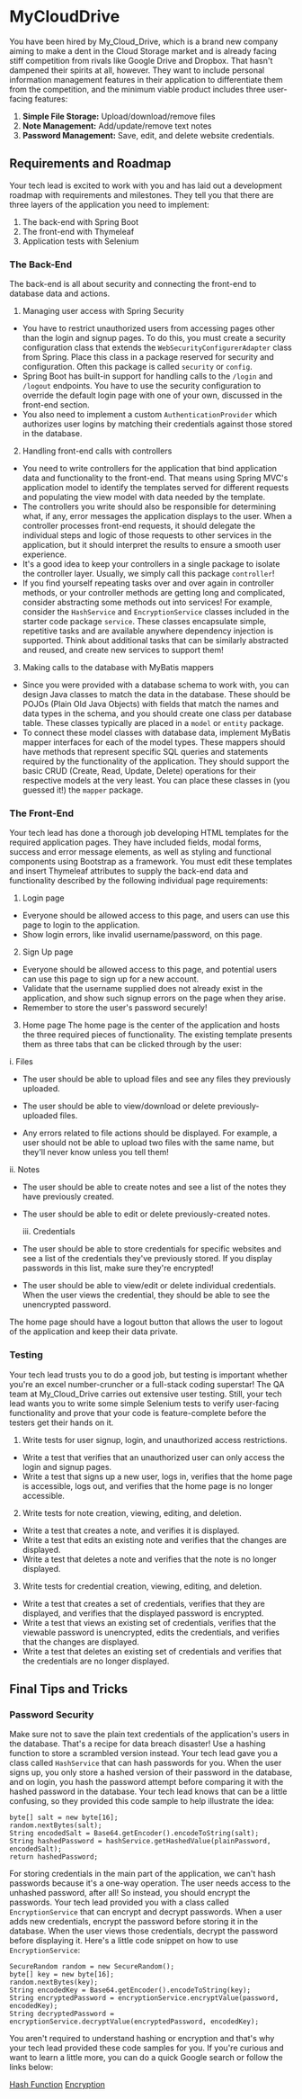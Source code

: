 # MyCloudDrive

You have been hired by My_Cloud_Drive, which is a brand new company aiming to make a dent in the Cloud Storage market and is already facing stiff competition from rivals like Google Drive and Dropbox. That hasn't dampened their spirits at all, however. They want to include personal information management features in their application to differentiate them from the competition, and the minimum viable product includes three user-facing features:

1.  **Simple File Storage:** Upload/download/remove files
2.  **Note Management:** Add/update/remove text notes
3.  **Password Management:** Save, edit, and delete website credentials.  

## Requirements and Roadmap

Your tech lead is excited to work with you and has laid out a development roadmap with requirements and milestones. They tell you that there are three layers of the application you need to implement:

1.  The back-end with Spring Boot
2.  The front-end with Thymeleaf
3.  Application tests with Selenium

### The Back-End

The back-end is all about security and connecting the front-end to database data and actions. 

1.  Managing user access with Spring Security

-   You have to restrict unauthorized users from accessing pages other than the login and signup pages. To do this, you must create a security configuration class that extends the `WebSecurityConfigurerAdapter` class from Spring. Place this class in a package reserved for security and configuration. Often this package is called `security` or `config`.
-   Spring Boot has built-in support for handling calls to the `/login` and `/logout` endpoints. You have to use the security configuration to override the default login page with one of your own, discussed in the front-end section.
-   You also need to implement a custom `AuthenticationProvider` which authorizes user logins by matching their credentials against those stored in the database.  

2.  Handling front-end calls with controllers

-   You need to write controllers for the application that bind application data and functionality to the front-end. That means using Spring MVC's application model to identify the templates served for different requests and populating the view model with data needed by the template. 
-   The controllers you write should also be responsible for determining what, if any, error messages the application displays to the user. When a controller processes front-end requests, it should delegate the individual steps and logic of those requests to other services in the application, but it should interpret the results to ensure a smooth user experience.
-   It's a good idea to keep your controllers in a single package to isolate the controller layer. Usually, we simply call this package `controller`!
-   If you find yourself repeating tasks over and over again in controller methods, or your controller methods are getting long and complicated, consider abstracting some methods out into services! For example, consider the `HashService` and `EncryptionService` classes included in the starter code package `service`. These classes encapsulate simple, repetitive tasks and are available anywhere dependency injection is supported. Think about additional tasks that can be similarly abstracted and reused, and create new services to support them!

3.  Making calls to the database with MyBatis mappers

-   Since you were provided with a database schema to work with, you can design Java classes to match the data in the database. These should be POJOs (Plain Old Java Objects) with fields that match the names and data types in the schema, and you should create one class per database table. These classes typically are placed in a `model` or `entity` package.
-   To connect these model classes with database data, implement MyBatis mapper interfaces for each of the model types. These mappers should have methods that represent specific SQL queries and statements required by the functionality of the application. They should support the basic CRUD (Create, Read, Update, Delete) operations for their respective models at the very least. You can place these classes in (you guessed it!) the `mapper` package.

### The Front-End

Your tech lead has done a thorough job developing HTML templates for the required application pages. They have included fields, modal forms, success and error message elements, as well as styling and functional components using Bootstrap as a framework. You must edit these templates and insert Thymeleaf attributes to supply the back-end data and functionality described by the following individual page requirements:

1.  Login page

-   Everyone should be allowed access to this page, and users can use this page to login to the application. 
-   Show login errors, like invalid username/password, on this page. 

2.  Sign Up page

-   Everyone should be allowed access to this page, and potential users can use this page to sign up for a new account. 
-   Validate that the username supplied does not already exist in the application, and show such signup errors on the page when they arise.
-   Remember to store the user's password securely!

3.  Home page
    The home page is the center of the application and hosts the three required pieces of functionality. The existing template presents them as three tabs that can be clicked through by the user:

 i. Files

-   The user should be able to upload files and see any files they previously uploaded. 

-   The user should be able to view/download or delete previously-uploaded files.

-   Any errors related to file actions should be displayed. For example, a user should not be able to upload two files with the same name, but they'll never know unless you tell them!

 ii. Notes

-   The user should be able to create notes and see a list of the notes they have previously created.
-   The user should be able to edit or delete previously-created notes.

    iii. Credentials
-   The user should be able to store credentials for specific websites and see a list of the credentials they've previously stored. If you display passwords in this list, make sure they're encrypted!
-   The user should be able to view/edit or delete individual credentials. When the user views the credential, they should be able to see the unencrypted password.

The home page should have a logout button that allows the user to logout of the application and keep their data private.

### Testing

Your tech lead trusts you to do a good job, but testing is important whether you're an excel number-cruncher or a full-stack coding superstar! The QA team at My_Cloud_Drive carries out extensive user testing. Still, your tech lead wants you to write some simple Selenium tests to verify user-facing functionality and prove that your code is feature-complete before the testers get their hands on it.

1.  Write tests for user signup, login, and unauthorized access restrictions.

-   Write a test that verifies that an unauthorized user can only access the login and signup pages.
-   Write a test that signs up a new user, logs in, verifies that the home page is accessible, logs out, and verifies that the home page is no longer accessible. 

2.  Write tests for note creation, viewing, editing, and deletion.

-   Write a test that creates a note, and verifies it is displayed.
-   Write a test that edits an existing note and verifies that the changes are displayed.
-   Write a test that deletes a note and verifies that the note is no longer displayed.

3.  Write tests for credential creation, viewing, editing, and deletion.

-   Write a test that creates a set of credentials, verifies that they are displayed, and verifies that the displayed password is encrypted.
-   Write a test that views an existing set of credentials, verifies that the viewable password is unencrypted, edits the credentials, and verifies that the changes are displayed.
-   Write a test that deletes an existing set of credentials and verifies that the credentials are no longer displayed.

## Final Tips and Tricks

### Password Security

Make sure not to save the plain text credentials of the application's users in the database. That's a recipe for data breach disaster! Use a hashing function to store a scrambled version instead. Your tech lead gave you a class called `HashService` that can hash passwords for you. When the user signs up, you only store a hashed version of their password in the database, and on login, you hash the password attempt before comparing it with the hashed password in the database. Your tech lead knows that can be a little confusing, so they provided this code sample to help illustrate the idea:

    byte[] salt = new byte[16];
    random.nextBytes(salt);
    String encodedSalt = Base64.getEncoder().encodeToString(salt);
    String hashedPassword = hashService.getHashedValue(plainPassword, encodedSalt);
    return hashedPassword;

For storing credentials in the main part of the application, we can't hash passwords because it's a one-way operation. The user needs access to the unhashed password, after all! So instead, you should encrypt the passwords. Your tech lead provided you with a class called `EncryptionService` that can encrypt and decrypt passwords. When a user adds new credentials, encrypt the password before storing it in the database. When the user views those credentials, decrypt the password before displaying it. Here's a little code snippet on how to use `EncryptionService`:

    SecureRandom random = new SecureRandom();
    byte[] key = new byte[16];
    random.nextBytes(key);
    String encodedKey = Base64.getEncoder().encodeToString(key);
    String encryptedPassword = encryptionService.encryptValue(password, encodedKey);
    String decryptedPassword = encryptionService.decryptValue(encryptedPassword, encodedKey);

You aren't required to understand hashing or encryption and that's why your tech lead provided these code samples for you. If you're curious and want to learn a little more, you can do a quick Google search or follow the links below:

[Hash Function](https://en.wikipedia.org/wiki/Hash_function)
[Encryption](https://en.wikipedia.org/wiki/Encryption)
